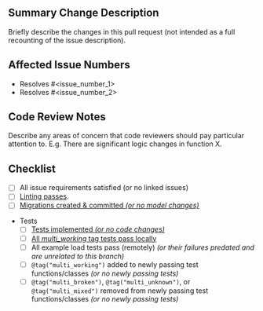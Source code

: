 <!-- markdownlint-disable-next-line first-line-heading -->
## Summary Change Description

Briefly describe the changes in this pull request (not intended as a full
recounting of the issue description).

## Affected Issue Numbers

- Resolves #<issue_number_1>
- Resolves #<issue_number_2>

## Code Review Notes

Describe any areas of concern that code reviewers should pay particular
attention to.  E.g. There are significant logic changes in function X.

## Checklist

- [ ] All issue requirements satisfied (or no linked issues)
- [ ] [Linting passes](https://github.com/Princeton-LSI-ResearchComputing/tracebase/blob/main/CONTRIBUTING.md#linting).
- [ ] [Migrations created & committed *(or no model changes)*](https://github.com/Princeton-LSI-ResearchComputing/tracebase/blob/main/CONTRIBUTING.md#migration-process)
- Tests
  - [ ] [Tests implemented *(or no code changes)*](https://github.com/Princeton-LSI-ResearchComputing/tracebase/blob/main/CONTRIBUTING.md#test-implementation)
  - [ ] [All *multi_working* tag tests pass locally](https://github.com/Princeton-LSI-ResearchComputing/tracebase/blob/main/CONTRIBUTING.md#quality-control)
  - [ ] All example load tests pass (remotely) *(or their failures predated and are unrelated to this branch)*
  - [ ] `@tag("multi_working")` added to newly passing test functions/classes *(or no newly passing tests)*
  - [ ] `@tag("multi_broken")`, `@tag("multi_unknown")`, or `@tag("multi_mixed")` removed from newly passing test functions/classes *(or no newly passing tests)*
